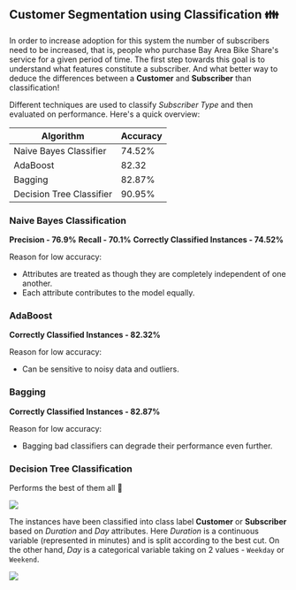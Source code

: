 ## Customer Segmentation using Classification :family:

In order to increase adoption for this system the number of subscribers need to be increased, that is, people who purchase Bay Area Bike Share's service for a given period of time. The first step towards this goal is to understand what features constitute a subscriber. And what better way to deduce the differences between a **Customer** and **Subscriber** than classification! 

Different techniques are used to classify _Subscriber Type_ and then evaluated on performance. Here's a quick overview:

Algorithm | Accuracy
--- | ---
Naive Bayes Classifier | 74.52%
AdaBoost | 82.32
Bagging | 82.87%
Decision Tree Classifier | 90.95%

### Naive Bayes Classification

**Precision - 76.9%**
**Recall - 70.1%**
**Correctly Classified Instances - 74.52%**

Reason for low accuracy:
- Attributes are treated as though they are completely independent of one another.
- Each attribute contributes to the model equally. 

### AdaBoost

**Correctly Classified Instances - 82.32%**

Reason for low accuracy:
- Can be sensitive to noisy data and outliers. 

### Bagging

**Correctly Classified Instances - 82.87%**

Reason for low accuracy:
- Bagging bad classifiers can degrade their performance even further. 

### Decision Tree Classification

Performs the best of them all :tada:

![](https://i.imgur.com/uDtz1CW.png)

The instances have been classified into class label **Customer** or **Subscriber** based on _Duration_ and _Day_ attributes. Here _Duration_ is a continuous variable (represented in minutes) and is split according to the best cut. On the other hand, _Day_ is a categorical variable taking on 2 values - `Weekday` or `Weekend`.

![](https://i.imgur.com/cf0Hwep.png)
